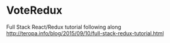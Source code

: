 # VoteRedux
Full Stack React/Redux tutorial following along http://teropa.info/blog/2015/09/10/full-stack-redux-tutorial.html
